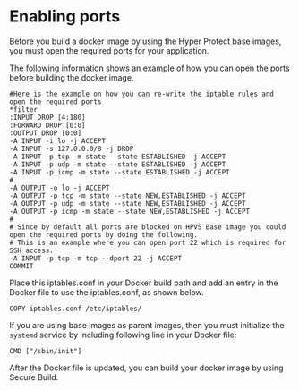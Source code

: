 # Enabling ports

Before you build a docker image by using the Hyper Protect base images, you must open the required ports for your application.

The following information shows an example of how you can open the ports before building the docker image.

```
#Here is the example on how you can re-write the iptable rules and open the required ports
*filter
:INPUT DROP [4:180]
:FORWARD DROP [0:0]
:OUTPUT DROP [0:0]
-A INPUT -i lo -j ACCEPT
-A INPUT -s 127.0.0.0/8 -j DROP
-A INPUT -p tcp -m state --state ESTABLISHED -j ACCEPT
-A INPUT -p udp -m state --state ESTABLISHED -j ACCEPT
-A INPUT -p icmp -m state --state ESTABLISHED -j ACCEPT
#
-A OUTPUT -o lo -j ACCEPT
-A OUTPUT -p tcp -m state --state NEW,ESTABLISHED -j ACCEPT
-A OUTPUT -p udp -m state --state NEW,ESTABLISHED -j ACCEPT
-A OUTPUT -p icmp -m state --state NEW,ESTABLISHED -j ACCEPT
#
# Since by default all ports are blocked on HPVS Base image you could open the required ports by doing the following.
# This is an example where you can open port 22 which is required for SSH access.
-A INPUT -p tcp -m tcp --dport 22 -j ACCEPT
COMMIT
```

Place this iptables.conf in your Docker build path and add an entry in the Docker file to use the iptables.conf, as shown below.
```
COPY iptables.conf /etc/iptables/
```    

If you are using base images as parent images, then you must initialize the `systemd` service by including following line in your Docker file:
```
CMD ["/sbin/init"]
```

After the Docker file is updated, you can build your docker image by using Secure Build.
